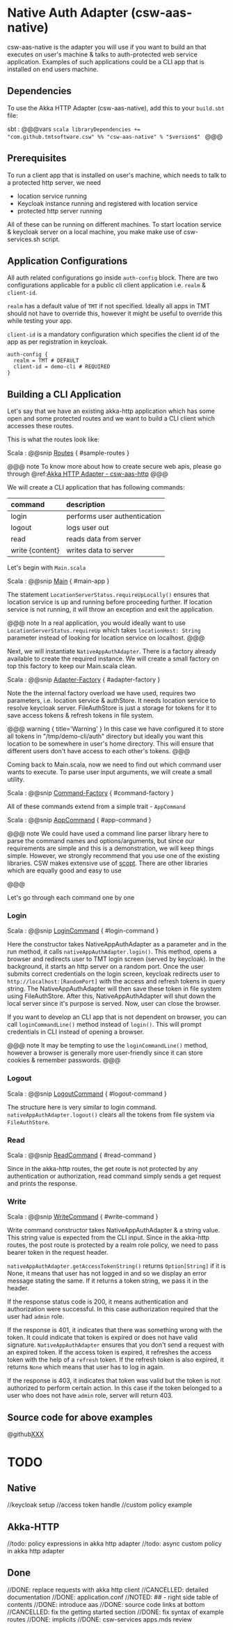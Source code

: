 # Native Auth Adapter (csw-aas-native)

csw-aas-native is the adapter you will use if you want to build an that executes on user's 
machine & talks to auth-protected web service application. Examples of such applications 
could be a CLI app that is installed on end users machine.

## Dependencies

To use the Akka HTTP Adapter (csw-aas-native), add this to your `build.sbt` file:

sbt
:   @@@vars
    ```scala
    libraryDependencies += "com.github.tmtsoftware.csw" %% "csw-aas-native" % "$version$"
    ```
    @@@

## Prerequisites

To run a client app that is installed on user's machine, which needs to talk to a protected 
http server, we need

* location service running
* Keycloak instance running and registered with location service
* protected http server running

All of these can be running on different machines. To start location service & keycloak 
server on a local machine, you make make use of csw-services.sh script.

## Application Configurations

All auth related configurations go inside `auth-config` block. There are two configurations 
applicable for a public cli client application i.e. `realm` & `client-id`.

`realm` has a
default value of `TMT` if not specified. Ideally all apps in TMT should not have to override
this, however it might be useful to override this while testing your app.

`client-id` is a mandatory configuration which specifies the client id of the app as per registration
in keycloak.

```hocon
auth-config {
  realm = TMT # DEFAULT
  client-id = demo-cli # REQUIRED
}
```

## Building a CLI Application

Let's say that we have an existing akka-http application which has some open and 
some protected routes and we want to build a CLI client which accesses these routes.

This is what the routes look like:

Scala
:   @@snip [Routes](../../../../../examples/src/main/scala/csw/auth/native/SampleRoutes.scala) { #sample-routes }


@@@ note
To know more about how to create secure web apis, please go through 
@ref:[Akka HTTP Adapter - csw-aas-http](csw-aas-http.md)
@@@

We will create a CLI application that has following commands:

| command         | description                  |
| :-------------- | :--------------------------- |
| login           | performs user authentication |
| logout          | logs user out                |
| read            | reads data from server       |
| write {content} | writes data to server        |

Let's begin with `Main.scala`

Scala
:   @@snip [Main](../../../../../examples/src/main/scala/csw/auth/native/Main.scala) { #main-app }

The statement `LocationServerStatus.requireUpLocally()` ensures that location service is up and running
before proceeding further. If location service is not running, it will throw an exception and exit the 
application.

@@@ note
In a real application, you would ideally want to use `LocationServerStatus.requireUp` which takes
`locationHost: String` parameter instead of looking for location service on localhost. 
@@@

Next, we will instantiate `NativeAppAuthAdapter`. There is a factory already available to create the 
required instance. We will create a small factory on top this factory to keep our Main.scala clean.

Scala
:   @@snip [Adapter-Factory](../../../../../examples/src/main/scala/csw/auth/native/AdapterFactory.scala) { #adapter-factory }

Note the the internal factory overload we have used, requires two parameters, i.e. location service & authStore.
It needs location service to resolve keycloak server. FileAuthStore is just a storage for tokens for it to 
save access tokens & refresh tokens in file system. 

@@@ warning { title='Warning' }
In this case we have configured it to store all tokens in "/tmp/demo-cli/auth" 
directory but ideally you want this location to be somewhere in user's home directory.
This will ensure that different users don't have access to each other's tokens.
@@@

Coming back to Main.scala, now we need to find out which command user wants to execute. To parse 
user input arguments, we will create a small utility.

Scala
:   @@snip [Command-Factory](../../../../../examples/src/main/scala/csw/auth/native/commands/CommandFactory.scala) { #command-factory }
 
All of these commands extend from a simple trait - `AppCommand`

Scala
:   @@snip [AppCommand](../../../../../examples/src/main/scala/csw/auth/native/commands/AppCommand.scala) { #app-command }

@@@ note
We could have used a command line parser library here to parse the command names and options/arguments, but since 
our requirements are simple and this is a demonstration, we will keep things simple. However, we 
strongly recommend that you use one of the existing libraries. CSW makes extensive use of 
[scopt](https://github.com/scopt/scopt). There are other libraries which are equally good and easy to use

@@@

Let's go through each command one by one   

### Login

Scala
:   @@snip [LoginCommand](../../../../../examples/src/main/scala/csw/auth/native/commands/LoginCommand.scala) { #login-command }

Here the constructor takes NativeAppAuthAdapter as a parameter and in the run method, 
it calls `nativeAppAuthAdapter.login()`. This method, opens a browser and redirects user
to TMT login screen (served by keycloak). In the background, it starts an http server
on a random port. Once the user submits correct credentials on the login screen, keycloak
redirects user to `http://localhost:[RandomPort]` with the access and refresh tokens in 
query string. The NativeAppAuthAdapter will then save these token in file system using 
FileAuthStore. After this, NativeAppAuthAdapter will shut down the local server since it's
purpose is served. Now, user can close the browser.

If you want to develop an CLI app that is not dependent on browser, you can call
`loginCommandLine()` method instead of `login()`. This will prompt credentials in CLI 
instead of opening a browser.

@@@ note 
It may be tempting to use the `loginCommandLine()` method, however a browser is generally more
user-friendly since it can store cookies & remember passwords.
@@@

### Logout

Scala
:   @@snip [LogoutCommand](../../../../../examples/src/main/scala/csw/auth/native/commands/LogoutCommand.scala) { #logout-command }

The structure here is very similar to login command. `nativeAppAuthAdapter.logout()` 
clears all the tokens from file system via `FileAuthStore`.

### Read

Scala
:   @@snip [ReadCommand](../../../../../examples/src/main/scala/csw/auth/native/commands/ReadCommand.scala) { #read-command }

Since in the akka-http routes, the get route is not protected by any authentication or
authorization, read command simply sends a get request and prints the response.

### Write

Scala
:   @@snip [WriteCommand](../../../../../examples/src/main/scala/csw/auth/native/commands/WriteCommand.scala) { #write-command }

Write command constructor takes NativeAppAuthAdapter & a string value. This string value is expected
from the CLI input. Since in the akka-http routes, the post route is protected by a realm role policy, we need to pass
bearer token in the request header. 

`nativeAppAuthAdapter.getAccessTokenString()` returns `Option[String]` if it is None, it means 
that user has not logged in and so we display an error message stating the same. If it returns a token string, 
we pass it in the header.

If the response status code is 200, it means authentication and authorization were successful. In this case
authorization required that the user had `admin` role. 

If the response is 401, it indicates that there was something wrong with the token. 
It could indicate that token is expired or does not have valid signature. 
`NativeAppAuthAdapter` ensures that you don't send a request with an expired token.
If the access token is expired, it refreshes the access token with the help of a `refresh` token.
If the refresh token is also expired, it returns `None` which means that user has to log in again.

If the response is 403, it indicates that token was valid but the token is not authorized to 
perform certain action. In this case if the token belonged to a user who does not have `admin`
role, server will return 403.

## Source code for above examples

@github[XXX](/examples/src/main/scala/csw/auth/native)

# TODO

## Native
//keycloak setup
//access token handle
//custom policy example

## Akka-HTTP
//todo: policy expressions in akka http adapter
//todo: async custom policy in akka http adapter

## Done
//DONE: replace requests with akka http client
//CANCELLED: detailed documentation
//DONE: application.conf
//NOTED: ## - right side table of contents
//DONE: introduce aas 
//DONE: source code links at bottom
//CANCELLED: fix the getting started section
//DONE: fix syntax of example routes
//DONE: implicits
//DONE: csw-services apps.mds review
